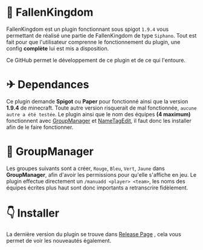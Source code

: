 # 👑 FallenKingdom

FallenKingdom est un plugin fonctionnant sous spigot ``1.9.4`` vous permettant de réalisé une partie de FallenKingdom de type ``Siphano``.
Tout est fait pour que l'utilisateur comprenne le fonctionnement du plugin, une config **complète** lui est mis a disposition.

Ce GitHub permet le développement de ce plugin et de ce qui l'entoure.

# ✈ Dependances

Ce plugin demande **Spigot** ou **Paper** pour fonctionné ainsi que la version **1.9.4** de minecraft.
Toute autre version risquerait de mal fonctionnée, ``aucune autre a été testée``.
Le plugin ainsi que le nom des équipes **(4 maximum)** fonctionnent avec [GroupManager](https://www.spigotmc.org/resources/groupmanager.38875/) et [NameTagEdit](https://www.spigotmc.org/resources/nametagedit.3836/), il faut donc les installer afin de le faire fonctionner.


# 🚩 GroupManager

Les groupes suivants sont a créer, ``Rouge``, ``Bleu``, ``Vert``, ``Jaune`` dans **GroupManager**, afin d'avoir les permissions pour qu'elle s'affiche en jeu.
Le plugin effectue directement un ``/manuadd <player> <team>``, les noms des équipes écrites plus haut sont donc importants a retranscrire fidèlement.

# 👇 Installer

La dernière version du plugin se trouve dans [Release Page](https://github.com/Haxy972/FallenKingdom/releases) , cela vous permet de voir les nouveautés également.








